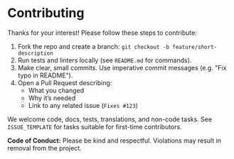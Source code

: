 # Contributing

Thanks for your interest! Please follow these steps to contribute:

1. Fork the repo and create a branch: `git checkout -b feature/short-description`
2. Run tests and linters locally (see `README.md` for commands).
3. Make clear, small commits. Use imperative commit messages (e.g. "Fix typo in README").
4. Open a Pull Request describing:
   - What you changed
   - Why it’s needed
   - Link to any related issue (`Fixes #123`)

We welcome code, docs, tests, translations, and non-code tasks. See `ISSUE_TEMPLATE` for tasks suitable for first-time contributors.

**Code of Conduct:** Please be kind and respectful. Violations may result in removal from the project.
